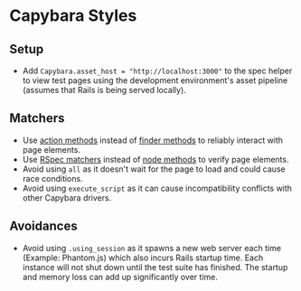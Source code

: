 # Capybara Styles

## Setup

- Add `Capybara.asset_host = "http://localhost:3000"` to the spec helper to view test pages using the development
  environment's asset pipeline (assumes that Rails is being served locally).

## Matchers

- Use [action methods](http://rubydoc.info/github/jnicklas/capybara/master/Capybara/Node/Actions) instead of [finder
  methods](http://rubydoc.info/github/jnicklas/capybara/master/Capybara/Node/Finders) to reliably interact with page
  elements.
- Use [RSpec matchers](http://rubydoc.info/github/jnicklas/capybara/master/Capybara/RSpecMatchers) instead of [node
  methods](http://rubydoc.info/github/jnicklas/capybara/master/Capybara/Driver/Node) to verify page elements.
- Avoid using `all` as it doesn't wait for the page to load and could cause race conditions.
- Avoid using `execute_script` as it can cause incompatibility conflicts with other Capybara drivers.

## Avoidances

- Avoid using `.using_session` as it spawns a new web server each time (Example: Phantom.js) which also incurs Rails
  startup time. Each instance will not shut down until the test suite has finished. The startup and memory loss can add
  up significantly over time.
